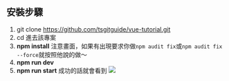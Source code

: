 ## 安裝步驟

1. git clone https://github.com/tsgitguide/vue-tutorial.git
2. cd 進去該專案
3. **npm install**
    注意畫面，如果有出現要求你做`npm audit fix`或`npm audit fix --force`就按照他說的做～
4. **npm run dev**
5. **npm run start**
    成功的話就會看到
    ![](https://i.imgur.com/E2QAnGw.png)